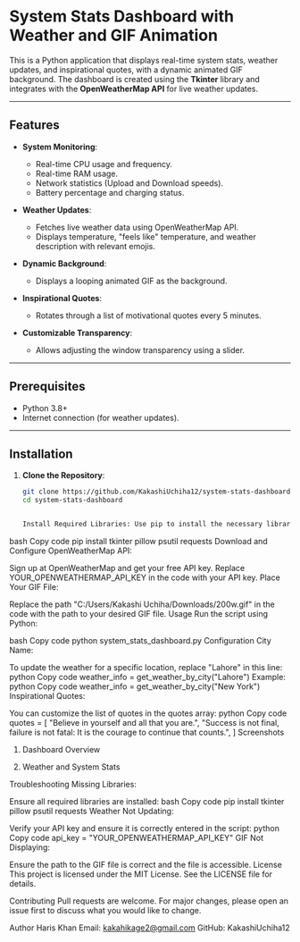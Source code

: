 # System Stats Dashboard with Weather and GIF Animation

This is a Python application that displays real-time system stats, weather updates, and inspirational quotes, with a dynamic animated GIF background. The dashboard is created using the **Tkinter** library and integrates with the **OpenWeatherMap API** for live weather updates.

---

## Features

- **System Monitoring**:
  - Real-time CPU usage and frequency.
  - Real-time RAM usage.
  - Network statistics (Upload and Download speeds).
  - Battery percentage and charging status.

- **Weather Updates**:
  - Fetches live weather data using OpenWeatherMap API.
  - Displays temperature, "feels like" temperature, and weather description with relevant emojis.

- **Dynamic Background**:
  - Displays a looping animated GIF as the background.

- **Inspirational Quotes**:
  - Rotates through a list of motivational quotes every 5 minutes.

- **Customizable Transparency**:
  - Allows adjusting the window transparency using a slider.

---

## Prerequisites

- Python 3.8+
- Internet connection (for weather updates).

---

## Installation

1. **Clone the Repository**:
   ```bash
   git clone https://github.com/KakashiUchiha12/system-stats-dashboard.git
   cd system-stats-dashboard


   Install Required Libraries: Use pip to install the necessary libraries:

bash
Copy code
pip install tkinter pillow psutil requests
Download and Configure OpenWeatherMap API:

Sign up at OpenWeatherMap and get your free API key.
Replace YOUR_OPENWEATHERMAP_API_KEY in the code with your API key.
Place Your GIF File:

Replace the path "C:/Users/Kakashi Uchiha/Downloads/200w.gif" in the code with the path to your desired GIF file.
Usage
Run the script using Python:

bash
Copy code
python system_stats_dashboard.py
Configuration
City Name:

To update the weather for a specific location, replace "Lahore" in this line:
python
Copy code
weather_info = get_weather_by_city("Lahore")
Example:
python
Copy code
weather_info = get_weather_by_city("New York")
Inspirational Quotes:

You can customize the list of quotes in the quotes array:
python
Copy code
quotes = [
    "Believe in yourself and all that you are.",
    "Success is not final, failure is not fatal: It is the courage to continue that counts.",
]
Screenshots
1. Dashboard Overview

2. Weather and System Stats

Troubleshooting
Missing Libraries:

Ensure all required libraries are installed:
bash
Copy code
pip install tkinter pillow psutil requests
Weather Not Updating:

Verify your API key and ensure it is correctly entered in the script:
python
Copy code
api_key = "YOUR_OPENWEATHERMAP_API_KEY"
GIF Not Displaying:

Ensure the path to the GIF file is correct and the file is accessible.
License
This project is licensed under the MIT License. See the LICENSE file for details.

Contributing
Pull requests are welcome. For major changes, please open an issue first to discuss what you would like to change.

Author
Haris Khan
Email: kakahikage2@gmail.com
GitHub: KakashiUchiha12
